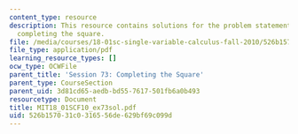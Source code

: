 ```yaml
---
content_type: resource
description: This resource contains solutions for the problem statements related to
  completing the square.
file: /media/courses/18-01sc-single-variable-calculus-fall-2010/526b157031c0316556de629bf69c099d_MIT18_01SCF10_ex73sol.pdf
file_type: application/pdf
learning_resource_types: []
ocw_type: OCWFile
parent_title: 'Session 73: Completing the Square'
parent_type: CourseSection
parent_uid: 3d81cd65-aedb-bd55-7617-501fb6a0b493
resourcetype: Document
title: MIT18_01SCF10_ex73sol.pdf
uid: 526b1570-31c0-3165-56de-629bf69c099d
---
```


